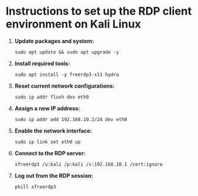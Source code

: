 # Instructions to set up the RDP client environment on Kali Linux

1. **Update packages and system:**

   `sudo apt update && sudo apt upgrade -y`

2. **Install required tools:**

   `sudo apt install -y freerdp3-x11 hydra`

3. **Reset current network configurations:**

   `sudo ip addr flush dev eth0`

4. **Assign a new IP address:**

   `sudo ip addr add 192.168.10.2/24 dev eth0`

5. **Enable the network interface:**

   `sudo ip link set eth0 up`

6. **Connect to the RDP server:**

   `xfreerdp3 /u:kali /p:kali /v:192.168.10.1 /cert:ignore`

7. **Log out from the RDP session:**

   `pkill xfreerdp3`
